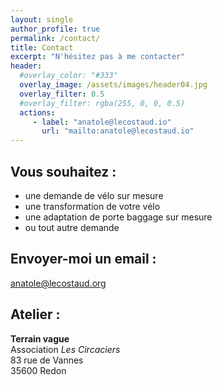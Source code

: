 ```yaml
---
layout: single
author_profile: true
permalink: /contact/
title: Contact
excerpt: "N'hésitez pas à me contacter"
header:
  #overlay_color: "#333"
  overlay_image: /assets/images/header04.jpg
  overlay_filter: 0.5
  #overlay_filter: rgba(255, 0, 0, 0.5)
  actions:
     - label: "anatole@lecostaud.io"
       url: "mailto:anatole@lecostaud.io"
---
```



## Vous souhaitez :

- une demande de vélo sur mesure
- une transformation de votre vélo
- une adaptation de porte baggage sur mesure
- ou tout autre demande

## Envoyer-moi un email :  
[anatole@lecostaud.org](mailto:anatole@lecostaud.org)

## Atelier :
**Terrain vague**  
Association *Les Circaciers*  
83 rue de Vannes  
35600 Redon